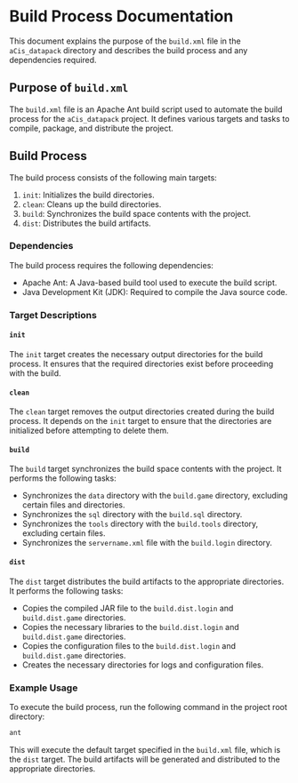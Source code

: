 # Build Process Documentation

This document explains the purpose of the `build.xml` file in the `aCis_datapack` directory and describes the build process and any dependencies required.

## Purpose of `build.xml`

The `build.xml` file is an Apache Ant build script used to automate the build process for the `aCis_datapack` project. It defines various targets and tasks to compile, package, and distribute the project.

## Build Process

The build process consists of the following main targets:

1. `init`: Initializes the build directories.
2. `clean`: Cleans up the build directories.
3. `build`: Synchronizes the build space contents with the project.
4. `dist`: Distributes the build artifacts.

### Dependencies

The build process requires the following dependencies:

- Apache Ant: A Java-based build tool used to execute the build script.
- Java Development Kit (JDK): Required to compile the Java source code.

### Target Descriptions

#### `init`

The `init` target creates the necessary output directories for the build process. It ensures that the required directories exist before proceeding with the build.

#### `clean`

The `clean` target removes the output directories created during the build process. It depends on the `init` target to ensure that the directories are initialized before attempting to delete them.

#### `build`

The `build` target synchronizes the build space contents with the project. It performs the following tasks:
- Synchronizes the `data` directory with the `build.game` directory, excluding certain files and directories.
- Synchronizes the `sql` directory with the `build.sql` directory.
- Synchronizes the `tools` directory with the `build.tools` directory, excluding certain files.
- Synchronizes the `servername.xml` file with the `build.login` directory.

#### `dist`

The `dist` target distributes the build artifacts to the appropriate directories. It performs the following tasks:
- Copies the compiled JAR file to the `build.dist.login` and `build.dist.game` directories.
- Copies the necessary libraries to the `build.dist.login` and `build.dist.game` directories.
- Copies the configuration files to the `build.dist.login` and `build.dist.game` directories.
- Creates the necessary directories for logs and configuration files.

### Example Usage

To execute the build process, run the following command in the project root directory:

```sh
ant
```

This will execute the default target specified in the `build.xml` file, which is the `dist` target. The build artifacts will be generated and distributed to the appropriate directories.

